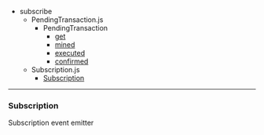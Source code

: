 
  - subscribe
    - PendingTransaction.js
        - PendingTransaction
            - [get](#subscribe/PendingTransaction.js/PendingTransaction/get)
            - [mined](#subscribe/PendingTransaction.js/PendingTransaction/mined)
            - [executed](#subscribe/PendingTransaction.js/PendingTransaction/executed)
            - [confirmed](#subscribe/PendingTransaction.js/PendingTransaction/confirmed)
    - Subscription.js
        - [Subscription](#subscribe/Subscription.js/Subscription)

----------------------------------------

### Subscription <a id="subscribe/Subscription.js/Subscription"></a>

Subscription event emitter
  